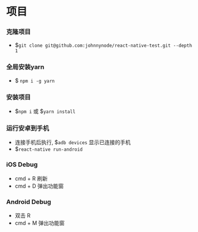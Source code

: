 项目
====

### 克隆项目
- $`git clone git@github.com:johnnynode/react-native-test.git --depth 1`

### 全局安装yarn
- $ `npm i -g yarn`

### 安装项目
- $`npm i` 或 $`yarn install`

### 运行安卓到手机
- 连接手机后执行, $`adb devices` 显示已连接的手机
- $`react-native run-android`

### iOS Debug

- cmd + R 刷新
- cmd + D 弹出功能窗

### Android Debug

- 双击 R
- cmd + M 弹出功能窗
